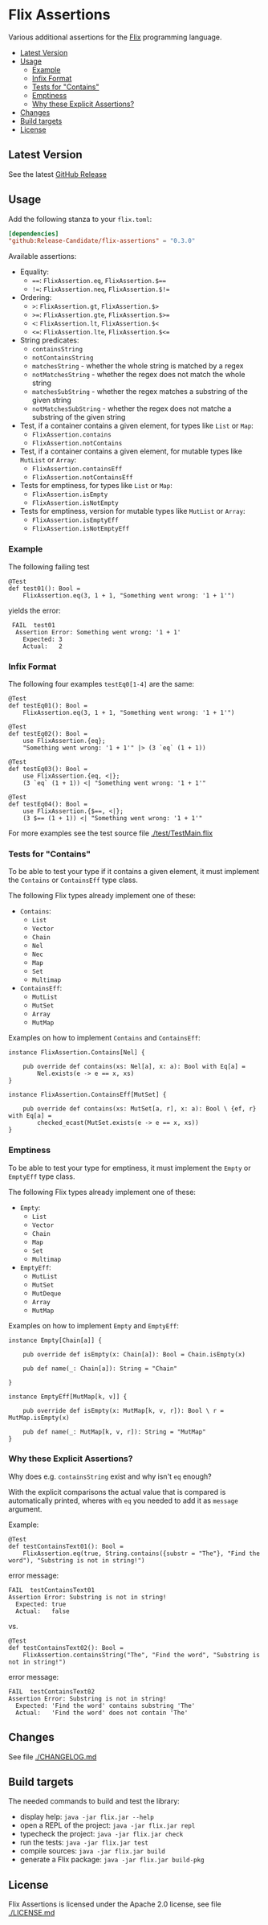 # Flix Assertions

Various additional assertions for the [Flix](https://flix.dev) programming language.

- [Latest Version](#latest-version)
- [Usage](#usage)
  - [Example](#example)
  - [Infix Format](#infix-format)
  - [Tests for "Contains"](#tests-for-contains)
  - [Emptiness](#emptiness)
  - [Why these Explicit Assertions?](#why-these-explicit-assertions)
- [Changes](#changes)
- [Build targets](#build-targets)
- [License](#license)

## Latest Version

See the latest [GitHub Release](https://github.com/Release-Candidate/flix-assertions/releases/latest)

## Usage

Add the following stanza to your `flix.toml`:

```toml
[dependencies]
"github:Release-Candidate/flix-assertions" = "0.3.0"
```

Available assertions:

- Equality:
  - `==`: `FlixAssertion.eq`, `FlixAssertion.$==`
  - `!=`: `FlixAssertion.neq`, `FlixAssertion.$!=`
- Ordering:
  - `>`: `FlixAssertion.gt`, `FlixAssertion.$>`
  - `>=`: `FlixAssertion.gte`, `FlixAssertion.$>=`
  - `<`: `FlixAssertion.lt`, `FlixAssertion.$<`
  - `<=`: `FlixAssertion.lte`, `FlixAssertion.$<=`
- String predicates:
  - `containsString`
  - `notContainsString`
  - `matchesString` - whether the whole string is matched by a regex
  - `notMatchesString` - whether the regex does not match the whole string
  - `matchesSubString` - whether the regex matches a substring of the given string
  - `notMatchesSubString` - whether the regex does not matche a substring of the given string
- Test, if a container contains a given element, for types like `List` or `Map`:
  - `FlixAssertion.contains`
  - `FlixAssertion.notContains`
- Test, if a container contains a given element, for mutable types like `MutList` or `Array`:
  - `FlixAssertion.containsEff`
  - `FlixAssertion.notContainsEff`
- Tests for emptiness, for types like `List` or `Map`:
  - `FlixAssertion.isEmpty`
  - `FlixAssertion.isNotEmpty`
- Tests for emptiness, version for mutable types like `MutList` or `Array`:
  - `FlixAssertion.isEmptyEff`
  - `FlixAssertion.isNotEmptyEff`

### Example

The following failing test

```flix
@Test
def test01(): Bool =
    FlixAssertion.eq(3, 1 + 1, "Something went wrong: '1 + 1'")
```

yields the error:

```text
 FAIL  test01
  Assertion Error: Something went wrong: '1 + 1'
    Expected: 3
    Actual:   2
```

### Infix Format

The following four examples `testEq0[1-4]` are the same:

```flix
@Test
def testEq01(): Bool =
    FlixAssertion.eq(3, 1 + 1, "Something went wrong: '1 + 1'")

@Test
def testEq02(): Bool =
    use FlixAssertion.{eq};
    "Something went wrong: '1 + 1'" |> (3 `eq` (1 + 1))

@Test
def testEq03(): Bool =
    use FlixAssertion.{eq, <|};
    (3 `eq` (1 + 1)) <| "Something went wrong: '1 + 1'"

@Test
def testEq04(): Bool =
    use FlixAssertion.{$==, <|};
    (3 $== (1 + 1)) <| "Something went wrong: '1 + 1'"
```

For more examples see the test source file [./test/TestMain.flix](./test/TestMain.flix)

### Tests for "Contains"

To be able to test your type if it contains a given element, it must implement the `Contains` or `ContainsEff` type class.

The following Flix types already implement one of these:

- `Contains`:
  - `List`
  - `Vector`
  - `Chain`
  - `Nel`
  - `Nec`
  - `Map`
  - `Set`
  - `Multimap`
- `ContainsEff`:
  - `MutList`
  - `MutSet`
  - `Array`
  - `MutMap`

Examples on how to implement `Contains` and `ContainsEff`:

```flix
instance FlixAssertion.Contains[Nel] {

    pub override def contains(xs: Nel[a], x: a): Bool with Eq[a] =
        Nel.exists(e -> e == x, xs)
}
```

```flix
instance FlixAssertion.ContainsEff[MutSet] {

    pub override def contains(xs: MutSet[a, r], x: a): Bool \ {ef, r} with Eq[a] =
        checked_ecast(MutSet.exists(e -> e == x, xs))
}
```

### Emptiness

To be able to test your type for emptiness, it must implement the `Empty` or `EmptyEff` type class.

The following Flix types already implement one of these:

- `Empty`:
  - `List`
  - `Vector`
  - `Chain`
  - `Map`
  - `Set`
  - `Multimap`
- `EmptyEff`:
  - `MutList`
  - `MutSet`
  - `MutDeque`
  - `Array`
  - `MutMap`

Examples on how to implement `Empty` and `EmptyEff`:

```flix
instance Empty[Chain[a]] {

    pub override def isEmpty(x: Chain[a]): Bool = Chain.isEmpty(x)

    pub def name(_: Chain[a]): String = "Chain"

}
```

```flix
instance EmptyEff[MutMap[k, v]] {

    pub override def isEmpty(x: MutMap[k, v, r]): Bool \ r = MutMap.isEmpty(x)

    pub def name(_: MutMap[k, v, r]): String = "MutMap"
}
```

### Why these Explicit Assertions?

Why does e.g. `containsString` exist and why isn't `eq` enough?

With the explicit comparisons the actual value that is compared is automatically printed, wheres with `eq` you needed to add it as `message` argument.

Example:

```flix
@Test
def testContainsText01(): Bool =
    FlixAssertion.eq(true, String.contains({substr = "The"}, "Find the word"), "Substring is not in string!")
```

error message:

```text
FAIL  testContainsText01
Assertion Error: Substring is not in string!
  Expected: true
  Actual:   false
```

vs.

```flix
@Test
def testContainsText02(): Bool =
    FlixAssertion.containsString("The", "Find the word", "Substring is not in string!")
```

error message:

```text
FAIL  testContainsText02
Assertion Error: Substring is not in string!
  Expected: 'Find the word' contains substring 'The'
  Actual:   'Find the word' does not contain 'The'
```


## Changes

See file [./CHANGELOG.md](./CHANGELOG.md)

## Build targets

The needed commands to build and test the library:

- display help: `java -jar flix.jar --help`
- open a REPL of the project: `java -jar flix.jar repl`
- typecheck the project: `java -jar flix.jar check`
- run the tests: `java -jar flix.jar test`
- compile sources: `java -jar flix.jar build`
- generate a Flix package: `java -jar flix.jar build-pkg`

## License

Flix Assertions is licensed under the Apache 2.0 license, see file [./LICENSE.md](./LICENSE.md)
